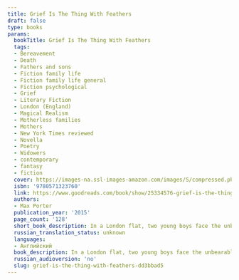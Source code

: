 ```yaml
---
title: Grief Is The Thing With Feathers
draft: false
type: books
params:
  bookTitle: Grief Is The Thing With Feathers
  tags:
  - Bereavement
  - Death
  - Fathers and sons
  - Fiction family life
  - Fiction family life general
  - Fiction psychological
  - Grief
  - Literary Fiction
  - London (England)
  - Magical Realism
  - Motherless families
  - Mothers
  - New York Times reviewed
  - Novella
  - Poetry
  - Widowers
  - contemporary
  - fantasy
  - fiction
  cover: https://images-na.ssl-images-amazon.com/images/S/compressed.photo.goodreads.com/books/1491367213i/25334576.jpg
  isbn: '9780571323760'
  link: https://www.goodreads.com/book/show/25334576-grief-is-the-thing-with-feathers
  authors:
  - Max Porter
  publication_year: '2015'
  page_count: '128'
  short_book_description: In a London flat, two young boys face the unbearable sadness of their mother's sudden death. Their father, a Ted Hughes scholar and scruffy romantic, imagines a future of well-meaning visitors and...
  russian_translation_status: unknown
  languages:
  - Английский
  book_description: In a London flat, two young boys face the unbearable sadness of their mother's sudden death. Their father, a Ted Hughes scholar and scruffy romantic, imagines a future of well-meaning visitors and emptiness.In this moment of despair they are visited by Crow - antagonist, trickster, healer, babysitter. This self-described sentimental bird is attracted to the grieving family and threatens to stay until they no longer need him. As weeks turn to months and physical pain of loss gives way to memories, this little unit of three begin to heal.In this extraordinary debut - part novella, part polyphonic fable, part essay on grief, Max Porter's compassion and bravura style combine to dazzling effect. Full of unexpected humour and profound emotional truth,Grief is the Thing with Feathersmarks the arrival of a thrilling new talent.
  russian_audioversion: 'no'
  slug: grief-is-the-thing-with-feathers-dd3bbad5
---
```

